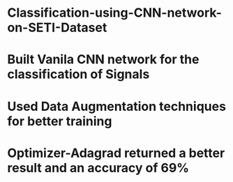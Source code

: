 # Classification-using-CNN-network-on-SETI-Dataset
# Built Vanila CNN network for the classification of Signals
# Used Data Augmentation techniques for better training
# Optimizer-Adagrad returned a better result and an accuracy of 69%

